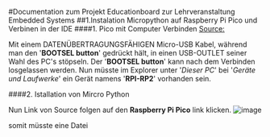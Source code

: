 #Documentation zum Projekt Educationboard zur Lehrveranstaltung Embedded Systems
##1.Instalation Micropython auf Raspberry Pi Pico und Verbinen in der IDE
####1. Pico mit Computer Verbinden
[Source:](https://github.com/raspberrypi/documentation/blob/develop/documentation/asciidoc/microcontrollers/micropython/drag-and-drop.adoc)

Mit einem DATENÜBERTRAGUNGSFÄHIGEN Micro-USB Kabel, während man den '**BOOTSEL button**' gedrückt hält, in einen USB-OUTLET seiner Wahl des PC's stöpseln.
Der '**BOOTSEL button**' kann nach dem Verbinden losgelassen werden. Nun müsste im Explorer unter '*Dieser PC*' bei '*Geräte und Laufwerke*' ein Gerät namens '**RPI-RP2**' vorhanden sein. 

####2. Istallation von Mircro Python

Nun Link von Source folgen auf den **Raspberry Pi Pico** link klicken.
![image](https://github.com/Schledi777/ebunoard/assets/130638123/e6dbd6cc-b67a-4749-8757-4c0188bad334)

somit müsste eine Datei 
